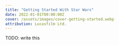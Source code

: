 ```yaml
---
title: "Getting Started With Star Wars"
date: 2022-01-01T00:00:00Z
cover: /assets/images/cover-getting-started.webp
attribution: Lucasfilm Ltd.
---
```


TODO: write this
